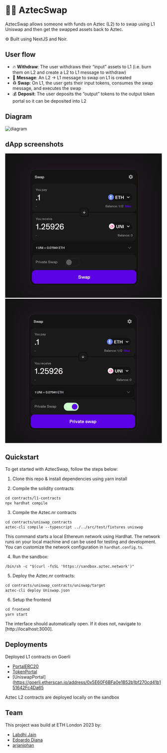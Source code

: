 # 🧛‍♂️ AztecSwap

AztecSwap allows someone with funds on Aztec (L2) to to swap using L1 Uniswap and then get the swapped assets back to Aztec.

⚙️ Built using NextJS and Noir.

## User flow
- 🔥 **Withdraw**: The user withdraws their “input” assets to L1 (i.e. burn them on L2 and create a L2 to L1 message to withdraw)
- 📩 **Message**: An L2 → L1 message to swap on L1 is created
- ♻️ **Swap**: On L1, the user gets their input tokens, consumes the swap message, and executes the swap
- 💰 **Deposit**: The user deposits the “output” tokens to the output token portal so it can be deposited into L2

## Diagram

![diagram](https://docs.aztec.network/assets/ideal-img/uniswap_flow.38b8805.1030.png)

## dApp screenshots

![public swap](https://github.com/london-hackers/AztecSwap/blob/996348439dd0fb4ac9c35be136b8abb584dd72b1/screenshots/swap_public.png)
![private swap](https://github.com/london-hackers/AztecSwap/blob/996348439dd0fb4ac9c35be136b8abb584dd72b1/screenshots/swap_private.png)

## Quickstart

To get started with AztecSwap, follow the steps below:

1. Clone this repo & install dependencies using yarn install

2. Compile the solidity contracts

```
cd contracts/l1-contracts
npx hardhat compile
```

3. Compile the Aztec.nr contracts

```
cd contracts/uniswap_contracts
aztec-cli compile --typescript ../../src/test/fixtures uniswap
```

This command starts a local Ethereum network using Hardhat. The network runs on your local machine and can be used for testing and development. You can customize the network configuration in `hardhat.config.ts`.

4. Run the sandbox:

```
/bin/sh -c "$(curl -fsSL 'https://sandbox.aztec.network')"
```

5. Deploy the Aztec.nr contracts:

```
cd contracts/uniswap_contracts/uniswap/target
aztec-cli deploy Uniswap.json
```

6. Setup the frontend

```
cd frontend
yarn start
```

The interface should automatically open. If it does not, navigate to [http://localhost:3000].

## Deployments
Deployed L1 contracts on Goerli
- [PortalERC20](https://goerli.etherscan.io/address/0x9CD811F498029D8760e6dA4A31A4B08b77154A20)
- [TokenPortal](https://goerli.etherscan.io/address/0x6DBD391Ff3A82079E4188c517452a8d3146b7Abf)
- [UniswapPortal](https://goerli.etherscan.io/address/0x5E60F6BFa0e1B52b1bf270cd41b151642Fc4Da65

Aztec L2 contracts are deployed locally on the sandbox

## Team

This project was build at ETH London 2023 by:

- [Labdhi Jain](https://www.linkedin.com/in/labdhi-jain/)
- [Edoardo Diana](https://www.linkedin.com/in/edoardo-diana-64b5b81a5/)
- [arjanjohan](https://x.com/arjanjohan/)
